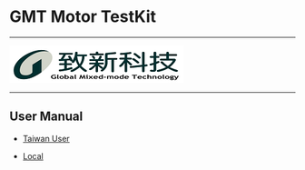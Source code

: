 # GMT Motor TestKit

---

![GMT logo](image/gmt_logo.png)

---

## User Manual

- [Taiwan User](https://hackmd.io/@billwang168/ryT2WPi05)

- [Local](Doc/GMT%20Motor%20Test%20Kit%20使用手冊.md")
